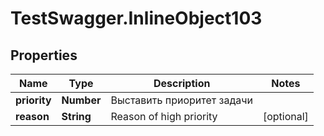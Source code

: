 # TestSwagger.InlineObject103

## Properties

Name | Type | Description | Notes
------------ | ------------- | ------------- | -------------
**priority** | **Number** | Выставить приоритет задачи | 
**reason** | **String** | Reason of high priority | [optional] 


